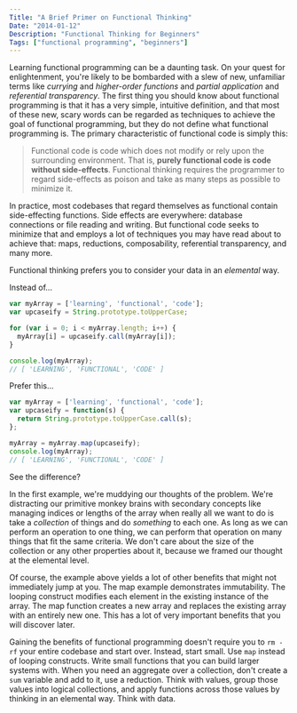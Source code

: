 ```yaml
---
Title: "A Brief Primer on Functional Thinking"
Date: "2014-01-12"
Description: "Functional Thinking for Beginners"
Tags: ["functional programming", "beginners"]
---
```


Learning functional programming can be a daunting task.  On your quest for
enlightenment, you're likely to be bombarded with a slew of new, unfamiliar
terms like *currying* and *higher-order functions* and *partial application*
and *referential transparency*.  The first thing you should know about
functional programming is that it has a very simple, intuitive definition,
and that most of these new, scary words can be regarded as techniques to
achieve the goal of functional programming, but they do not define what
functional programming is.  The primary characteristic
of functional code is simply this:

> Functional code is code which does not modify or rely upon the surrounding
> environment.  That is, **purely functional code is code without side-effects**.
> Functional thinking requires the programmer to regard side-effects as poison and take as
> many steps as possible to minimize it.

In practice, most codebases that regard themselves as functional contain
side-effecting functions.  Side effects are everywhere: database connections
or file reading and writing.  But functional code seeks to minimize that and
employs a lot of techniques you may have read about to achieve that: maps,
reductions, composability, referential transparency, and many more.

Functional thinking prefers you to consider your data in an *elemental* way.

Instead of...

```javascript
var myArray = ['learning', 'functional', 'code'];
var upcaseify = String.prototype.toUpperCase;

for (var i = 0; i < myArray.length; i++) {
  myArray[i] = upcaseify.call(myArray[i]);
}

console.log(myArray);
// [ 'LEARNING', 'FUNCTIONAL', 'CODE' ]
```

Prefer this...
```javascript
var myArray = ['learning', 'functional', 'code'];
var upcaseify = function(s) {
  return String.prototype.toUpperCase.call(s);
};

myArray = myArray.map(upcaseify);
console.log(myArray);
// [ 'LEARNING', 'FUNCTIONAL', 'CODE' ]
```

See the difference?

In the first example, we're muddying our thoughts of the problem.
We're distracting our primitive monkey brains with secondary concepts like
managing indices or lengths of the array when really all we want to do is take
a *collection* of things and do *something* to each one.  As long as we can
perform an operation to one thing, we can perform that operation on many things
that fit the same criteria.  We don't care about the size of the collection or
any other properties about it, because we framed our thought at the elemental
level.

Of course, the example above yields a lot of other benefits that might not
immediately jump at you.  The map example demonstrates immutability.  The
looping construct modifies each element in the existing instance of the array.
The map function creates a new array and replaces the existing array with an
entirely new one.  This has a lot of very important benefits that you will
discover later.

Gaining the benefits of functional programming doesn't require you to `rm -rf`
your entire codebase and start over.  Instead, start small.  Use `map` instead
of looping constructs.  Write small functions that you can build larger
systems with.  When you need an aggregate over a collection, don't create a
`sum` variable and add to it, use a reduction.  Think with values, group those
values into logical collections, and apply functions across those values by
thinking in an elemental way.  Think with data.

